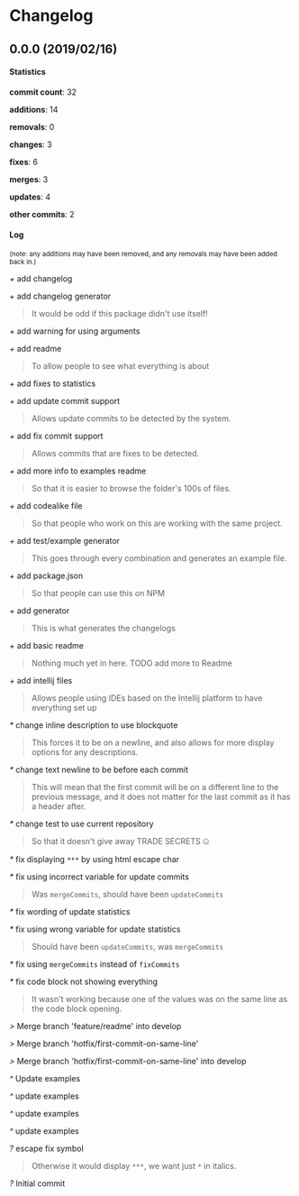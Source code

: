 # Changelog
## 0.0.0 (2019/02/16)
#### Statistics
**commit count**: 32

**additions**: 14

**removals**: 0

**changes**: 3

**fixes**: 6

**merges**: 3

**updates**: 4

**other commits**: 2

#### Log
<small>(note: any additions may have been removed, and any removals may have been added back in.)</small>

*+* add changelog

*+* add changelog generator
> It would be odd if this package didn't use itself!                    

*+* add warning for using arguments

*+* add readme
> To allow people to see what everything is about

*+* add fixes to statistics

*+* add update commit support
> Allows update commits to be detected by the system.

*+* add fix commit support
> Allows commits that are fixes to be detected.

*+* add more info to examples readme
> So that it is easier to browse the folder's 100s of files.

*+* add codealike file
> So that people who work on this are working with the same project.

*+* add test/example generator
> This goes through every combination and generates an example file.

*+* add package.json
> So that people can use this on NPM

*+* add generator
> This is what generates the changelogs

*+* add basic readme
> Nothing much yet in here. TODO add more to Readme

*+* add intellij files
> Allows people using IDEs based on the Intellij platform to have everything set up

*&ast;* change inline description to use blockquote
> This forces it to be on a newline, and also allows for more display options for any descriptions.

*&ast;* change text newline to be before each commit
> This will mean that the first commit will be on a different line to the previous message, and it does not matter for the last commit as it has a header after.

*&ast;* change test to use current repository
> So that it doesn't give away TRADE SECRETS 🤐

*&ast;* fix displaying `***` by using html escape char

*&ast;* fix using incorrect variable for update commits
> Was `mergeCommits`, should have been `updateCommits`

*&ast;* fix wording of update statistics

*&ast;* fix using wrong variable for update statistics
> Should have been `updateCommits`, was `mergeCommits`

*&ast;* fix using `mergeCommits` instead of `fixCommits`

*&ast;* fix code block not showing everything
> It wasn't working because one of the values was on the same line as the code block opening.

*>* Merge branch 'feature/readme' into develop

*>* Merge branch 'hotfix/first-commit-on-same-line'

*>* Merge branch 'hotfix/first-commit-on-same-line' into develop

*^* Update examples

*^* update examples

*^* update examples

*^* update examples

*?* escape fix symbol
> Otherwise it would display `***`, we want just `*` in italics.

*?* Initial commit
